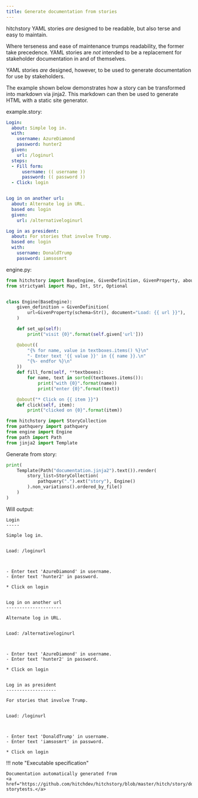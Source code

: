 ```yaml
---
title: Generate documentation from stories
---
```




hitchstory YAML stories *are* designed to be readable, but also terse
and easy to maintain.

Where terseness and ease of maintenance trumps readability, the former
take precedence. YAML stories are *not* intended to be a replacement for
stakeholder documentation in and of themselves.

YAML stories *are* designed, however, to be used to generate documentation
for use by stakeholders.

The example shown below demonstrates how a story can be transformed into
markdown via jinja2. This markdown can then be used to generate HTML
with a static site generator.




example.story:

```yaml
Login:
  about: Simple log in.
  with:
    username: AzureDiamond
    password: hunter2
  given:
    url: /loginurl
  steps:
  - Fill form:
      username: (( username ))
      password: (( password ))
  - Click: login


Log in on another url:
  about: Alternate log in URL.
  based on: login
  given:
    url: /alternativeloginurl

Log in as president:
  about: For stories that involve Trump.
  based on: login
  with:
    username: DonaldTrump
    password: iamsosmrt

```









engine.py:

```python
from hitchstory import BaseEngine, GivenDefinition, GivenProperty, about
from strictyaml import Map, Int, Str, Optional


class Engine(BaseEngine):
    given_definition = GivenDefinition(
        url=GivenProperty(schema=Str(), document="Load: {{ url }}"),
    )

    def set_up(self):
        print("visit {0}".format(self.given['url']))

    @about((
        "{% for name, value in textboxes.items() %}\n"
        "- Enter text '{{ value }}' in {{ name }}.\n"
        "{%- endfor %}\n"
    ))
    def fill_form(self, **textboxes):
        for name, text in sorted(textboxes.items()):
            print("with {0}".format(name))
            print("enter {0}".format(text))

    @about("* Click on {{ item }}")
    def click(self, item):
        print("clicked on {0}".format(item))

```



```python
from hitchstory import StoryCollection
from pathquery import pathquery
from engine import Engine
from path import Path
from jinja2 import Template

```




Generate from story:




```python
print(
    Template(Path("documentation.jinja2").text()).render(
        story_list=StoryCollection(
            pathquery(".").ext("story"), Engine()
        ).non_variations().ordered_by_file()
    )
)

```

Will output:
```
Login
-----

Simple log in.


Load: /loginurl



- Enter text 'AzureDiamond' in username.
- Enter text 'hunter2' in password.

* Click on login


Log in on another url
---------------------

Alternate log in URL.


Load: /alternativeloginurl



- Enter text 'AzureDiamond' in username.
- Enter text 'hunter2' in password.

* Click on login


Log in as president
-------------------

For stories that involve Trump.


Load: /loginurl



- Enter text 'DonaldTrump' in username.
- Enter text 'iamsosmrt' in password.

* Click on login
```











!!! note "Executable specification"

    Documentation automatically generated from 
    <a href="https://github.com/hitchdev/hitchstory/blob/master/hitch/story/documentation.story">documentation.story
    storytests.</a>

